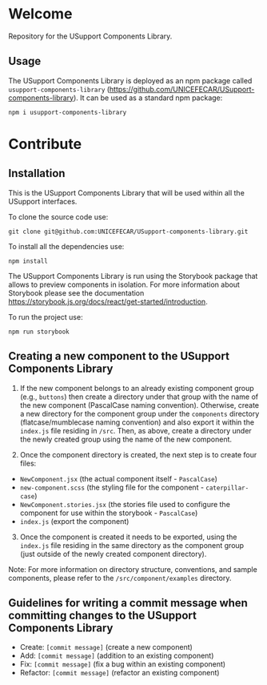 # Welcome

Repository for the USupport Components Library.

## Usage

The USupport Components Library is deployed as an npm package called `usupport-components-library` (https://github.com/UNICEFECAR/USupport-components-library). It can be used as a standard npm package:

```
npm i usupport-components-library
```

# Contribute

## Installation

This is the USupport Components Library that will be used within all the USupport interfaces.

To clone the source code use:

```
git clone git@github.com:UNICEFECAR/USupport-components-library.git
```

To install all the dependencies use:

```
npm install
```

The USupport Components Library is run using the Storybook package that allows to preview components in isolation. For more information about Storybook please see the documentation https://storybook.js.org/docs/react/get-started/introduction.

To run the project use:

```
npm run storybook
```

## Creating a new component to the USupport Components Library

1. If the new component belongs to an already existing component group (e.g., `buttons`) then create a directory under that group with the name of the new component (PascalCase naming convention). Otherwise, create a new directory for the component group under the `components` directory (flatcase/mumblecase naming convention) and also export it within the `index.js` file residing in `/src`. Then, as above, create a directory under the newly created group using the name of the new component.

2. Once the component directory is created, the next step is to create four files:

- `NewComponent.jsx` (the actual component itself - `PascalCase`)
- `new-component.scss` (the styling file for the component - `caterpillar-case`)
- `NewComponent.stories.jsx` (the stories file used to configure the component for use within the storybook - `PascalCase`)
- `index.js` (export the component)

3. Once the component is created it needs to be exported, using the `index.js` file residing in the same directory as the component group (just outside of the newly created component directory).

Note: For more information on directory structure, conventions, and sample components, please refer to the `/src/component/examples` directory.

## Guidelines for writing a commit message when committing changes to the USupport Components Library

- Create: `[commit message]` (create a new component)
- Add: `[commit message]` (addition to an existing component)
- Fix: `[commit message]` (fix a bug within an existing component)
- Refactor: `[commit message]` (refactor an existing component)
